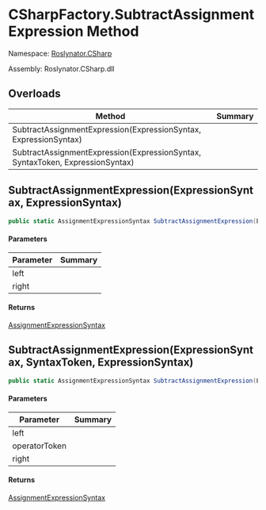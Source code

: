 # CSharpFactory\.SubtractAssignmentExpression Method

Namespace: [Roslynator.CSharp](../../README.md)

Assembly: Roslynator\.CSharp\.dll

## Overloads

| Method | Summary |
| ------ | ------- |
| SubtractAssignmentExpression\(ExpressionSyntax, ExpressionSyntax\) | |
| SubtractAssignmentExpression\(ExpressionSyntax, SyntaxToken, ExpressionSyntax\) | |

## SubtractAssignmentExpression\(ExpressionSyntax, ExpressionSyntax\)

```csharp
public static AssignmentExpressionSyntax SubtractAssignmentExpression(ExpressionSyntax left, ExpressionSyntax right)
```

#### Parameters

| Parameter | Summary |
| --------- | ------- |
| left | |
| right | |

#### Returns

[AssignmentExpressionSyntax](https://docs.microsoft.com/en-us/dotnet/api/microsoft.codeanalysis.csharp.syntax.assignmentexpressionsyntax)


## SubtractAssignmentExpression\(ExpressionSyntax, SyntaxToken, ExpressionSyntax\)

```csharp
public static AssignmentExpressionSyntax SubtractAssignmentExpression(ExpressionSyntax left, SyntaxToken operatorToken, ExpressionSyntax right)
```

#### Parameters

| Parameter | Summary |
| --------- | ------- |
| left | |
| operatorToken | |
| right | |

#### Returns

[AssignmentExpressionSyntax](https://docs.microsoft.com/en-us/dotnet/api/microsoft.codeanalysis.csharp.syntax.assignmentexpressionsyntax)


